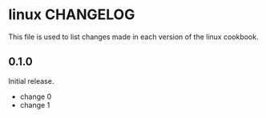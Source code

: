 # linux CHANGELOG

This file is used to list changes made in each version of the linux cookbook.

## 0.1.0

Initial release.

- change 0
- change 1

